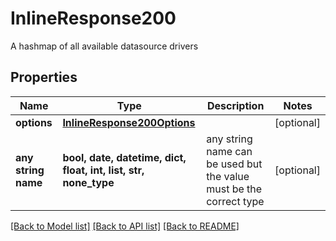 # InlineResponse200

A hashmap of all available datasource drivers

## Properties
Name | Type | Description | Notes
------------ | ------------- | ------------- | -------------
**options** | [**InlineResponse200Options**](InlineResponse200Options.md) |  | [optional] 
**any string name** | **bool, date, datetime, dict, float, int, list, str, none_type** | any string name can be used but the value must be the correct type | [optional]

[[Back to Model list]](../README.md#documentation-for-models) [[Back to API list]](../README.md#documentation-for-api-endpoints) [[Back to README]](../README.md)


